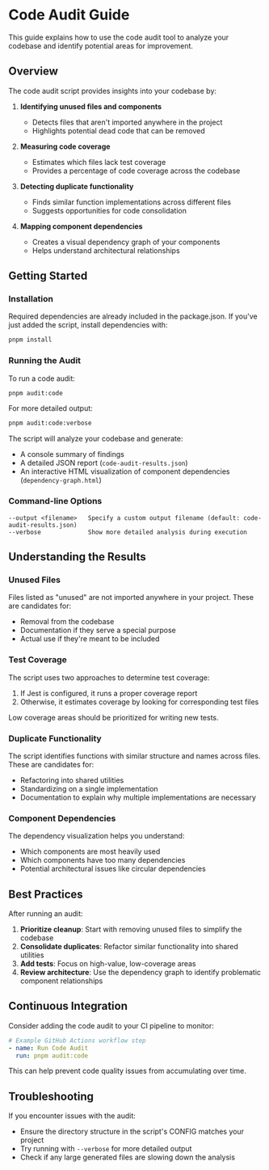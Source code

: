# Code Audit Guide

This guide explains how to use the code audit tool to analyze your codebase and identify potential areas for improvement.

## Overview

The code audit script provides insights into your codebase by:

1. **Identifying unused files and components**
   - Detects files that aren't imported anywhere in the project
   - Highlights potential dead code that can be removed

2. **Measuring code coverage**
   - Estimates which files lack test coverage
   - Provides a percentage of code coverage across the codebase

3. **Detecting duplicate functionality**
   - Finds similar function implementations across different files
   - Suggests opportunities for code consolidation

4. **Mapping component dependencies**
   - Creates a visual dependency graph of your components
   - Helps understand architectural relationships

## Getting Started

### Installation

Required dependencies are already included in the package.json. If you've just added the script, install dependencies with:

```bash
pnpm install
```

### Running the Audit

To run a code audit:

```bash
pnpm audit:code
```

For more detailed output:

```bash
pnpm audit:code:verbose
```

The script will analyze your codebase and generate:

- A console summary of findings
- A detailed JSON report (`code-audit-results.json`)
- An interactive HTML visualization of component dependencies (`dependency-graph.html`)

### Command-line Options

```
--output <filename>   Specify a custom output filename (default: code-audit-results.json)
--verbose             Show more detailed analysis during execution
```

## Understanding the Results

### Unused Files

Files listed as "unused" are not imported anywhere in your project. These are candidates for:

- Removal from the codebase
- Documentation if they serve a special purpose
- Actual use if they're meant to be included

### Test Coverage

The script uses two approaches to determine test coverage:

1. If Jest is configured, it runs a proper coverage report
2. Otherwise, it estimates coverage by looking for corresponding test files

Low coverage areas should be prioritized for writing new tests.

### Duplicate Functionality

The script identifies functions with similar structure and names across files. These are candidates for:

- Refactoring into shared utilities
- Standardizing on a single implementation
- Documentation to explain why multiple implementations are necessary

### Component Dependencies

The dependency visualization helps you understand:

- Which components are most heavily used
- Which components have too many dependencies
- Potential architectural issues like circular dependencies

## Best Practices

After running an audit:

1. **Prioritize cleanup**: Start with removing unused files to simplify the codebase
2. **Consolidate duplicates**: Refactor similar functionality into shared utilities
3. **Add tests**: Focus on high-value, low-coverage areas
4. **Review architecture**: Use the dependency graph to identify problematic component relationships

## Continuous Integration

Consider adding the code audit to your CI pipeline to monitor:

```yaml
# Example GitHub Actions workflow step
- name: Run Code Audit
  run: pnpm audit:code
```

This can help prevent code quality issues from accumulating over time.

## Troubleshooting

If you encounter issues with the audit:

- Ensure the directory structure in the script's CONFIG matches your project
- Try running with `--verbose` for more detailed output
- Check if any large generated files are slowing down the analysis